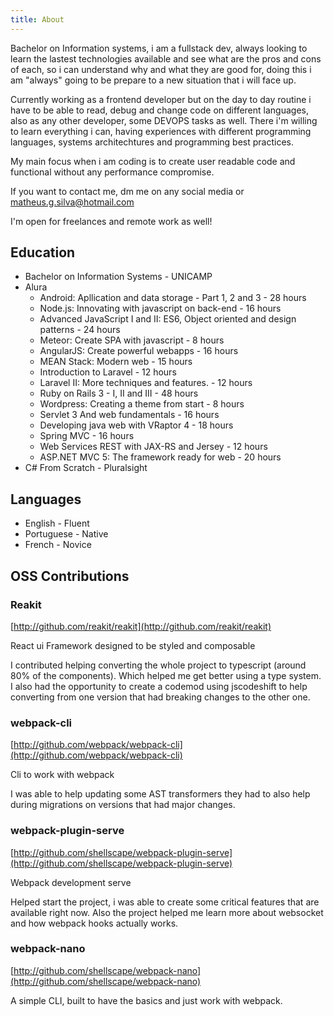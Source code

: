 ```yaml
---
title: About
---
```


Bachelor on Information systems, i am a fullstack dev, always looking to learn the lastest technologies available and see what are the pros and cons of each, so i can understand why and what they are good for, doing this i am "always" going to be prepare to a new situation that i will face up.

Currently working as a frontend developer but on the day to day routine i have to be able to read, debug and change code on different languages, also as any other developer, some DEVOPS tasks as well. There i'm willing to learn everything i can, having experiences with different programming languages, systems architechtures and programming best practices.

My main focus when i am coding is to create user readable code and functional without any performance compromise.

If you want to contact me, dm me on any social media or matheus.g.silva@hotmail.com

I'm open for freelances and remote work as well!


## Education
-   Bachelor on Information Systems - UNICAMP
-   Alura
    -   Android: Apllication and data storage - Part 1, 2 and 3 - 28 hours
    -   Node.js: Innovating with javascript on back-end - 16 hours
    -   Advanced JavaScript I and II: ES6, Object oriented and design patterns - 24 hours
    -   Meteor: Create SPA with javascript - 8 hours
    -   AngularJS: Create powerful webapps - 16 hours
    -   MEAN Stack: Modern web - 15 hours
    -   Introduction to Laravel - 12 hours
    -   Laravel II: More techniques and features. - 12 hours
    -   Ruby on Rails 3 - I, II and III - 48 hours
    -   Wordpress: Creating a theme from start - 8 hours
    -   Servlet 3 And web fundamentals - 16 hours
    -   Developing java web with VRaptor 4 - 18 hours
    -   Spring MVC - 16 hours
    -   Web Services REST with JAX-RS and Jersey - 12 hours
    -   ASP.NET MVC 5: The framework ready for web - 20 hours
-   C# From Scratch - Pluralsight

## Languages
-   English - Fluent
-   Portuguese - Native
-   French - Novice


## OSS Contributions

### Reakit

[http://github.com/reakit/reakit](http://github.com/reakit/reakit)

React ui Framework designed to be styled and composable

I contributed helping converting the whole project to typescript (around 80% of the components). Which helped me get better using a type system. I also had the opportunity to create a codemod using jscodeshift to help converting from one version that had breaking changes to the other one.

### webpack-cli

[http://github.com/webpack/webpack-cli](http://github.com/webpack/webpack-cli)

Cli to work with webpack

I was able to help updating some AST transformers they had to also help during migrations on versions that had major changes.

### webpack-plugin-serve

[http://github.com/shellscape/webpack-plugin-serve](http://github.com/shellscape/webpack-plugin-serve)

Webpack development serve

Helped start the project, i was able to create some critical features that are available right now. Also the project helped me learn more about websocket and how webpack hooks actually works.

### webpack-nano

[http://github.com/shellscape/webpack-nano](http://github.com/shellscape/webpack-nano)

A simple CLI, built to have the basics and just work with webpack.

